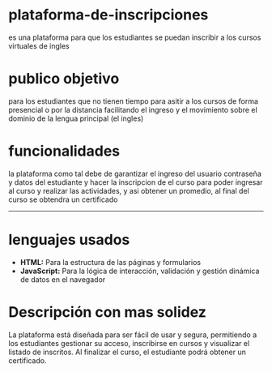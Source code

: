 # plataforma-de-inscripciones
es una plataforma para que los estudiantes se puedan inscribir a los cursos virtuales de ingles

# publico objetivo 
para los estudiantes que no tienen tiempo para asitir a los cursos de forma presencial o por la distancia facilitando el ingreso y el movimiento sobre el dominio de la lengua principal (el ingles)

# funcionalidades 
la plataforma como tal debe de garantizar el ingreso del usuario contraseña y datos del estudiante y hacer la 
inscripcion de el curso para poder ingresar al curso y realizar las actividades, y asi obtener un promedio, al final del curso se obtendra un certificado

---

# lenguajes usados

- **HTML:** Para la estructura de las páginas y formularios
- **JavaScript:** Para la lógica de interacción, validación y gestión dinámica de datos en el navegador



# Descripción con mas solidez

La plataforma está diseñada para ser fácil de usar y segura, permitiendo a los estudiantes gestionar su acceso, inscribirse en cursos y visualizar el listado de inscritos. Al finalizar el curso, el estudiante podrá obtener un certificado.
